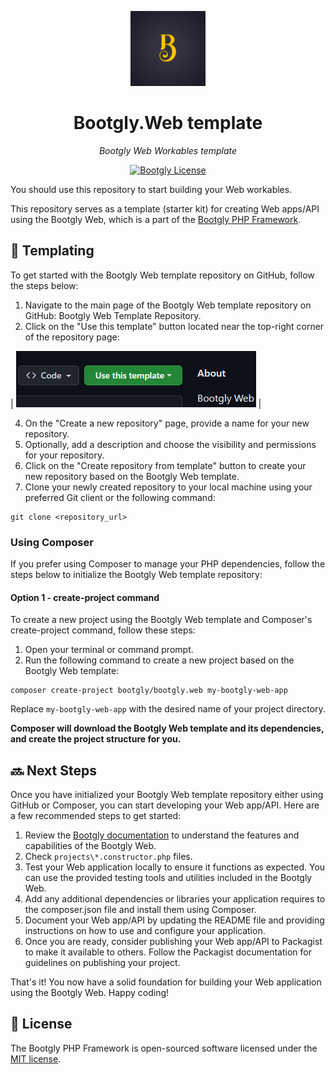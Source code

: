 <p align="center">
  <img src="https://github.com/bootgly/.github/raw/main/favicon-temp1-128.png" alt="bootgly-logo" width="120px" height="120px"/>
</p>
<h1 align="center">Bootgly.Web template</h1>
<p align="center">
  <i>Bootgly Web Workables template</i>
</p>
<p align="center">
  <a href="https://packagist.org/packages/bootgly/bootgly">
    <img alt="Bootgly License" src="https://img.shields.io/github/license/bootgly/bootgly"/>
  </a>
</p>

You should use this repository to start building your Web workables.

This repository serves as a template (starter kit) for creating Web apps/API using the Bootgly Web, which is a part of the [Bootgly PHP Framework][BOOTGLY_PHP_FRAMEWORK].

## 🧩 Templating

To get started with the Bootgly Web template repository on GitHub, follow the steps below:

1. Navigate to the main page of the Bootgly Web template repository on GitHub: Bootgly Web Template Repository.
2. Click on the "Use this template" button located near the top-right corner of the repository page:

| ![Click on the "Use this template"](https://github.com/bootgly/.github/raw/main/screenshots/bootgly-php-framework/Bootgly.Web-template.png) |

4. On the "Create a new repository" page, provide a name for your new repository.
5. Optionally, add a description and choose the visibility and permissions for your repository.
6. Click on the "Create repository from template" button to create your new repository based on the Bootgly Web template.
7. Clone your newly created repository to your local machine using your preferred Git client or the following command:

```
git clone <repository_url>
```

### Using Composer

If you prefer using Composer to manage your PHP dependencies, follow the steps below to initialize the Bootgly Web template repository:

#### Option 1 - create-project command

To create a new project using the Bootgly Web template and Composer's create-project command, follow these steps:

1. Open your terminal or command prompt.
2. Run the following command to create a new project based on the Bootgly Web template:

```
composer create-project bootgly/bootgly.web my-bootgly-web-app
```

Replace `my-bootgly-web-app` with the desired name of your project directory.

**Composer will download the Bootgly Web template and its dependencies, and create the project structure for you.**

<!--
#### Option 2 - package init

1. Open your terminal or command prompt.
2. Create a new directory for your project and navigate to it:

```
mkdir my-bootgly-web-app
cd my-bootgly-web-app
```

3. Initialize a new Composer project within your directory:

```
composer init
```

4. When prompted, provide the necessary information for your project such as package name, description, author, etc.
5. After completing the initialization, open the composer.json file in a text editor.
6. Under the require section, add the following line to include the Bootgly Web template as a dependency:

```json
"require": {
   "bootgly/bootgly.web": "1.0.0"
}
```

7. Save the changes to the composer.json file.
8. Run the following command to install the Bootgly Web template and its dependencies:

```
composer install
```
-->
## 🔜 Next Steps

Once you have initialized your Bootgly Web template repository either using GitHub or Composer, you can start developing your Web app/API. Here are a few recommended steps to get started:

1. Review the [Bootgly documentation][BOOTGLY_DOCS] to understand the features and capabilities of the Bootgly Web.
2. Check `projects\*.constructor.php` files.
3. Test your Web application locally to ensure it functions as expected. You can use the provided testing tools and utilities included in the Bootgly Web.
4. Add any additional dependencies or libraries your application requires to the composer.json file and install them using Composer.
5. Document your Web app/API by updating the README file and providing instructions on how to use and configure your application.
6. Once you are ready, consider publishing your Web app/API to Packagist to make it available to others. Follow the Packagist documentation for guidelines on publishing your project.

That's it! You now have a solid foundation for building your Web application using the Bootgly Web. Happy coding!

## 📃 License

The Bootgly PHP Framework is open-sourced software licensed under the [MIT license][MIT_LICENSE].

<!-- Links -->
[BOOTGLY_DOCS]: https://docs.bootgly.com
[BOOTGLY_PHP_FRAMEWORK]: https://github.com/bootgly/bootgly
[MIT_LICENSE]: https://opensource.org/licenses/MIT

